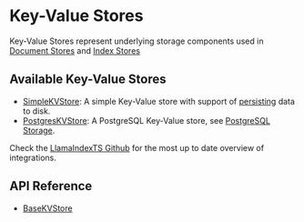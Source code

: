 # Key-Value Stores

Key-Value Stores represent underlying storage components used in [Document Stores](../doc_stores/index.md) and [Index Stores](../index_stores/index.md)

## Available Key-Value Stores

- [SimpleKVStore](../../../api/classes/SimpleKVStore.md): A simple Key-Value store with support of [persisting](../index.md) data to disk.
- [PostgresKVStore](../../../api/classes/PostgresKVStore.md): A PostgreSQL Key-Value store, see [PostgreSQL Storage](../index.md#postgresql-storage).

Check the [LlamaIndexTS Github](https://github.com/run-llama/LlamaIndexTS) for the most up to date overview of integrations.

## API Reference

- [BaseKVStore](../../../api/classes/BaseKVStore.md)
